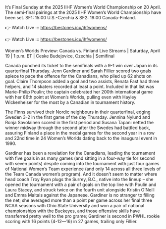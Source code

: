 It’s Final Sunday at the 2025 IIHF Women’s World Championship on 20 April.  The semi-final pairings at the 2025 IIHF Women’s World Championship have been set. SF1: 15:00 U.S.-Czechia & SF2: 19:00 Canada-Finland.

👉 Watch Live ::: https://bestones.icu/ihfwomens/

👉 Watch Live ::: https://bestones.icu/ihfwomens/

Women’s Worlds Preview: Canada vs. Finland Live Streams | Saturday, April 19 | 1 p.m. ET | Ceske Budejovice, Czechia | Semifinal

Canada punched its ticket to the semifinals with a 9-1 win over Japan in its quarterfinal Thursday. Jenn Gardiner and Sarah Fillier scored two goals apiece to pace the offence for the Canadians, who piled up 62 shots on goal. Claire Thompson added a goal and two assists, Renata Fast had three helpers, and 14 skaters recorded at least a point. Included in that list was Marie-Philip Poulin; the captain celebrated her 200th international game with her 86th point at Women’s Worlds, pulling even with Hayley Wickenheiser for the most by a Canadian in tournament history.

The Finns survived their Nordic neighbours in their quarterfinal, edging Sweden 3-2 in the first game of the day Thursday. Jennina Nylund and Ronja Savolainen scored in the first period and Susana Tapani netted the winner midway through the second after the Swedes had battled back, assuring Finland a place in the medal games for the second year in a row and 22nd time in 24 Women’s Worlds dating back to the inaugural event in 1990. 

Gardiner has been a revelation for the Canadians, leading the tournament with five goals in as many games (and sitting in a four-way tie for second with seven points) despite coming into the tournament with just four games of National Women’s Team experience (and only 14 across all three levels of the Team Canada women’s program). And it doesn’t seem to matter where head coach Troy Ryan plugs the Surrey, B.C., native into the lineup – she opened the tournament with a pair of goals on the top line with Poulin and Laura Stacey, and struck twice on the fourth unit alongside Kristin O’Neill and Emma Maltais against the Japanese. Gardiner is no stranger to filling the net; she averaged more than a point per game across her final three NCAA seasons with Ohio State University and won a pair of national championships with the Buckeyes, and those offensive skills have transferred pretty well to the pro grame; Gardiner is second in PWHL rookie scoring with 16 points (4-12—16) in 27 games, trailing only Fillier. 
